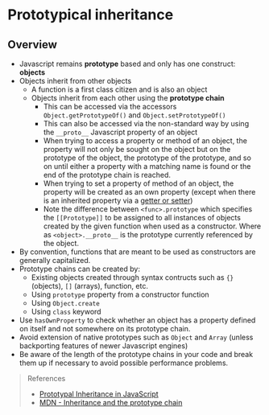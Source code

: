 # Prototypical inheritance

## Overview

- Javascript remains **prototype** based and only has one construct: **objects**
- Objects inherit from other objects
  - A function is a first class citizen and is also an object
  - Objects inherit from each other using the **prototype chain**
    - This can be accessed via the accessors `Object.getPrototypeOf()` and `Object.setPrototypeOf()`
    - This can also be accessed via the non-standard way by using the `__proto__` Javascript property
      of an object
    - When trying to access a property or method of an object, the property will not only be sought
      on the object but on the prototype of the object, the prototype of the prototype, and so on until
      either a property with a matching name is found or the end of the prototype chain is reached.
    - When trying to set a property of method of an object, the property will be created as an own
      property (except when there is an inherited property via a [getter or setter](https://developer.mozilla.org/en-US/docs/Web/JavaScript/Guide/Working_with_Objects#Defining_getters_and_setters))
    - Note the difference between `<func>.prototype` which specifies the `[[Prototype]]` to be assigned
      to all instances of objects created by the given function when used as a constructor. Where as
      `<object>.__proto__` is the prototype currently referenced by the object.
- By convention, functions that are meant to be used as constructors are generally capitalized.
- Prototype chains can be created by:
  - Existing objects created through syntax contructs such as `{}` (objects), `[]` (arrays), function,
    etc.
  - Using `prototype` property from a constructor function
  - Using `Object.create`
  - Using `class` keyword
- Use `hasOwnProperty` to check whether an object has a property defined on itself and not
  somewhere on its prototype chain.
- Avoid extension of native prototypes such as `Object` and `Array` (unless backporting features
  of newer Javascript engines)
- Be aware of the length of the prototype chains in your code and break them up if necessary to
  avoid possible performance problems.

> References
> * [Prototypal Inheritance in JavaScript](https://medium.com/@kevincennis/prototypal-inheritance-781bccc97edb)
> * [MDN - Inheritance and the prototype chain](https://developer.mozilla.org/en/docs/Web/JavaScript/Inheritance_and_the_prototype_chain)
